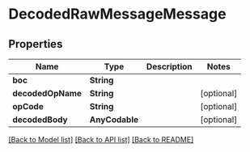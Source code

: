 # DecodedRawMessageMessage

## Properties
Name | Type | Description | Notes
------------ | ------------- | ------------- | -------------
**boc** | **String** |  | 
**decodedOpName** | **String** |  | [optional] 
**opCode** | **String** |  | [optional] 
**decodedBody** | **AnyCodable** |  | [optional] 

[[Back to Model list]](../README.md#documentation-for-models) [[Back to API list]](../README.md#documentation-for-api-endpoints) [[Back to README]](../README.md)


